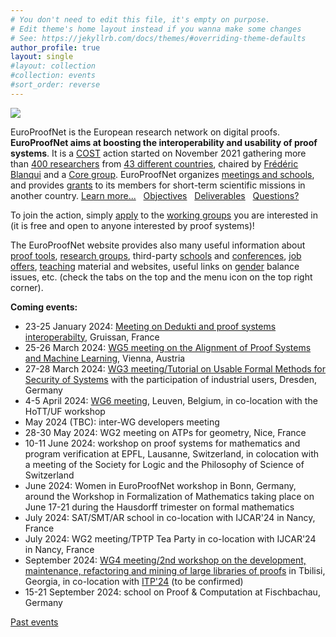 ```yaml
---
# You don't need to edit this file, it's empty on purpose.
# Edit theme's home layout instead if you wanna make some changes
# See: https://jekyllrb.com/docs/themes/#overriding-theme-defaults
author_profile: true
layout: single
#layout: collection
#collection: events
#sort_order: reverse
---
```


<img src="/_pages/WG1/Jun2022/group_with_frederic.jpg"/>

EuroProofNet is the European research network on digital proofs.
**EuroProofNet aims at boosting the interoperability and usability of
proof systems**.
It is a [COST](http://cost.eu) action started on November 2021
gathering more than [400 researchers](https://www.cost.eu/actions/CA20111/#tabs+Name:Working%20Groups%20and%20Membership) from [43 different countries](../groups), chaired by [Frédéric Blanqui](https://blanqui.gitlabpages.inria.fr/) and a [Core group](../contact).
EuroProofNet organizes [meetings and schools](../events), and provides
[grants](../grants) to its members for short-term scientific missions
in another country. [Learn more...](../description) &nbsp; [Objectives](../objectives) &nbsp; [Deliverables](../deliverables) &nbsp; [Questions?](../contact)

To join the action, simply
[apply](https://e-services.cost.eu/action/CA20111/working-groups/apply)
to the [working groups](../wg) you are interested in (it is free and open to anyone interested by proof systems)!

The EuroProofNet website provides also many useful information about
[proof tools](../tools), [research groups](../groups), third-party
[schools](../schools) and [conferences](../conferences), [job
offers](../jobs), [teaching](../teaching) material and websites,
useful links on [gender](../gender-balance) balance issues,
etc. (check the tabs on the top and the menu icon on the top right
corner).

**Coming events:**

- 23-25 January 2024: [Meeting on Dedukti and proof systems interoperabilty](../wg1-gruissan24), Gruissan, France
- 25-26 March 2024: [WG5 meeting on the Alignment of Proof Systems and Machine Learning](../wg5-vienna24), Vienna, Austria
- 27-28 March 2024: [WG3 meeting/Tutorial on Usable Formal Methods for Security of Systems](../wg3-dresden24) with the participation of industrial users, Dresden, Germany
- 4-5 April 2024: [WG6 meeting](../wg6-leuven), Leuven, Belgium, in co-location with the HoTT/UF workshop
- May 2024 (TBC): inter-WG developers meeting
- 28-30 May 2024: WG2 meeting on ATPs for geometry, Nice, France
- 10-11 June 2024: workshop on proof systems for mathematics and program verification at EPFL, Lausanne, Switzerland, in colocation with a meeting of the Society for Logic and the Philosophy of Science of Switzerland
- June 2024: Women in EuroProofNet workshop in Bonn, Germany, around the Workshop in Formalization of Mathematics taking place on June 17-21 during the Hausdorff trimester on formal mathematics
- July 2024: SAT/SMT/AR school in co-location with IJCAR'24 in Nancy, France
- July 2024: WG2 meeting/TPTP Tea Party in co-location with IJCAR'24 in Nancy, France
- September 2024: [WG4 meeting/2nd workshop on the development, maintenance, refactoring and mining of large libraries of proofs](../wg4-tbilisi24) in Tbilisi, Georgia, in co-location with [ITP'24](https://www.viam.science.tsu.ge/itp2024/) (to be confirmed)
- 15-21 September 2024: school on Proof & Computation at Fischbachau, Germany

[Past events](../events)

